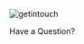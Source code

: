 ![getintouch](https://github.com/user-attachments/assets/ca0949b5-6f74-4d0f-abf9-bdfc17b58336)

Have a Question?
